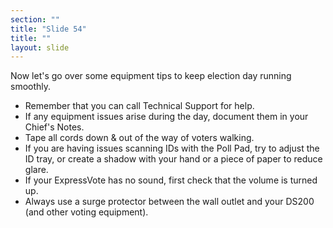 ```yaml
---
section: ""
title: "Slide 54"
title: ""
layout: slide
---
```


Now let's go over some equipment tips to keep election day running smoothly.

- Remember that you can call Technical Support for help.
- If any equipment issues arise during the day, document them in your Chief's Notes.
- Tape all cords down & out of the way of voters walking.
- If you are having issues scanning IDs with the Poll Pad, try to adjust the ID tray, or create a shadow with your hand or a piece of paper to reduce glare.
- If your ExpressVote has no sound, first check that the volume is turned up.
- Always use a surge protector between the wall outlet and your DS200 (and other voting equipment).

